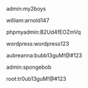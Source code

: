admin:my2boys

william:arnold147

phpmyadmin:B2Ud4fEOZmVq

wordpress:wordpress123

aubreanna:bubb13guM!@#123

admin:spongebob

root:tr0ub13guM!@#123